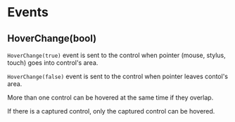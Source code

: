 # Events

## HoverChange(bool)

`HoverChange(true)` event is sent to the control when pointer (mouse, stylus, touch) goes into control's area.

`HoverChange(false)` event is sent to the control when pointer leaves contol's area.

More than one control can be hovered at the same time if they overlap.

If there is a captured control, only the captured control can be hovered.
